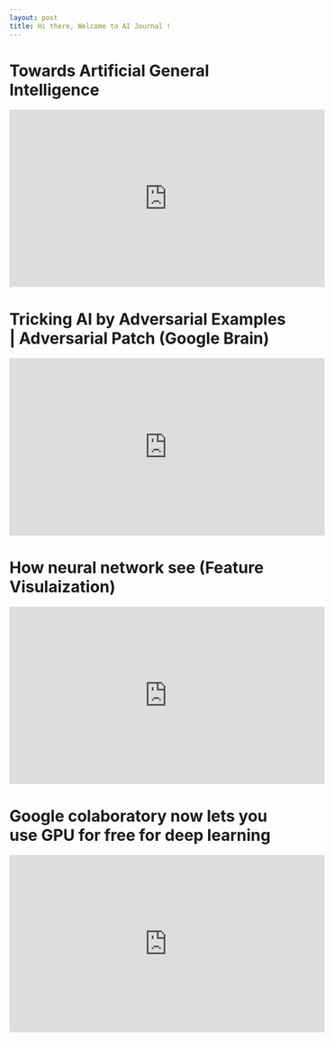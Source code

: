 ```yaml
---
layout: post
title: Hi there, Welcome to AI Journal !
---
```


# Towards Artificial General Intelligence
<iframe width="560" height="315" src="https://www.youtube.com/embed/IcMpJk3jWog" frameborder="0" allow="autoplay; encrypted-media" allowfullscreen></iframe>

# Tricking AI by Adversarial Examples | Adversarial Patch (Google Brain)
<iframe width="560" height="315" src="https://www.youtube.com/embed/c_5EH3CBtD0" frameborder="0" allow="autoplay; encrypted-media" allowfullscreen></iframe>


# How neural network see (Feature Visulaization)
<iframe width="560" height="315" src="https://www.youtube.com/embed/i2k_c45ZZsM" frameborder="0" allow="autoplay; encrypted-media" allowfullscreen></iframe>

# Google colaboratory now lets you use GPU for free for deep learning
<iframe width="560" height="315" src="https://www.youtube.com/embed/z8XFok-onpU" frameborder="0" allow="autoplay; encrypted-media" allowfullscreen></iframe>


